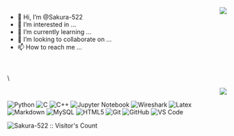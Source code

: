 <img align="right" src="https://github-readme-stats.vercel.app/api?username=Sakura-522&show_icons=true&theme=radical">



- 👋 Hi, I’m @Sakura-522
- 👀 I’m interested in ...
- 🌱 I’m currently learning ...
- 💞️ I’m looking to collaborate on ...
- 📫 How to reach me ...

\
\
\

<div align=right><img src="https://github-readme-stats.vercel.app/api/top-langs/?username=Sakura-522&layout=compact"></div>

![Python](https://img.shields.io/badge/Python-3776AB?style=flat&logo=Python&logoColor=white)
![C](https://img.shields.io/badge/C-ef4136?style=flat&logo=C&logoColor=white)
![C++](https://img.shields.io/badge/-C++-00599C?style=flat&logo=cplusplus)
![Jupyter Notebook](https://img.shields.io/badge/Jupyter_Notebook%20-%23F37626?style=flat&logo=Jupyter&logoColor=white)
![Wireshark](https://img.shields.io/badge/Wireshark-0072E3?style=flat&logo=wireshark&logoColor=ffffff)
![Latex](https://img.shields.io/badge/Latex-black?style=flat&logo=latex&logoColor=white)
![Markdown](https://img.shields.io/badge/-Markdown-333333?style=flat&logo=markdown)
![MySQL](https://img.shields.io/badge/MySQL-blue?style=flat&logo=mysql&logoColor=ffffff)
![HTML5](https://img.shields.io/badge/-HTML5-%23E44D27?style=flat&logo=html5&logoColor=ffffff)
![Git](https://img.shields.io/badge/-Git-%23F05032?style=flat&logo=git&logoColor=%23ffffff)
![GitHub](https://img.shields.io/badge/-GitHub-181717?style=flat&logo=github)
![VS Code](http://img.shields.io/badge/-VS%20Code-007ACC?style=flat&logo=visual-studio-code&logoColor=ffffff)

<img src="https://profile-counter.glitch.me/{Sakura-522}/count.svg" alt="Sakura-522 :: Visitor's Count" /></p>


<!---
Sakura-522/Sakura-522 is a ✨ special ✨ repository because its `README.md` (this file) appears on your GitHub profile.
You can click the Preview link to take a look at your changes.
--->
